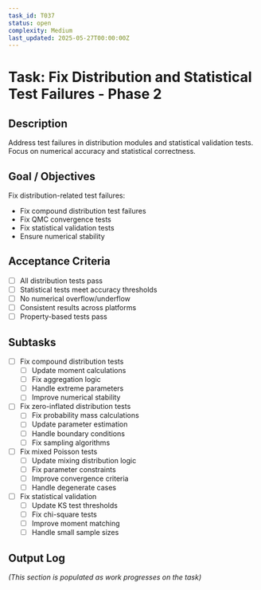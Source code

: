 ```yaml
---
task_id: T037
status: open
complexity: Medium
last_updated: 2025-05-27T00:00:00Z
---
```


# Task: Fix Distribution and Statistical Test Failures - Phase 2

## Description
Address test failures in distribution modules and statistical validation tests. Focus on numerical accuracy and statistical correctness.

## Goal / Objectives
Fix distribution-related test failures:
- Fix compound distribution test failures
- Fix QMC convergence tests
- Fix statistical validation tests
- Ensure numerical stability

## Acceptance Criteria
- [ ] All distribution tests pass
- [ ] Statistical tests meet accuracy thresholds
- [ ] No numerical overflow/underflow
- [ ] Consistent results across platforms
- [ ] Property-based tests pass

## Subtasks
- [ ] Fix compound distribution tests
  - [ ] Update moment calculations
  - [ ] Fix aggregation logic
  - [ ] Handle extreme parameters
  - [ ] Improve numerical stability
- [ ] Fix zero-inflated distribution tests
  - [ ] Fix probability mass calculations
  - [ ] Update parameter estimation
  - [ ] Handle boundary conditions
  - [ ] Fix sampling algorithms
- [ ] Fix mixed Poisson tests
  - [ ] Update mixing distribution logic
  - [ ] Fix parameter constraints
  - [ ] Improve convergence criteria
  - [ ] Handle degenerate cases
- [ ] Fix statistical validation
  - [ ] Update KS test thresholds
  - [ ] Fix chi-square tests
  - [ ] Improve moment matching
  - [ ] Handle small sample sizes

## Output Log
*(This section is populated as work progresses on the task)*